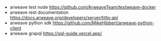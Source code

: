 - arweave test node https://github.com/ArweaveTeam/testweave-docker
- arweave rest documentation https://docs.arweave.org/developers/server/http-api
- arweave python sdk https://github.com/MikeHibbert/arweave-python-client
- arweave grapql https://gql-guide.vercel.app/

